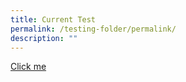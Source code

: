 ```yaml
---
title: Current Test
permalink: /testing-folder/permalink/
description: ""
---
```

<a href="/files/csc-annual-report_fy21-(final).pdf">Click me</a>